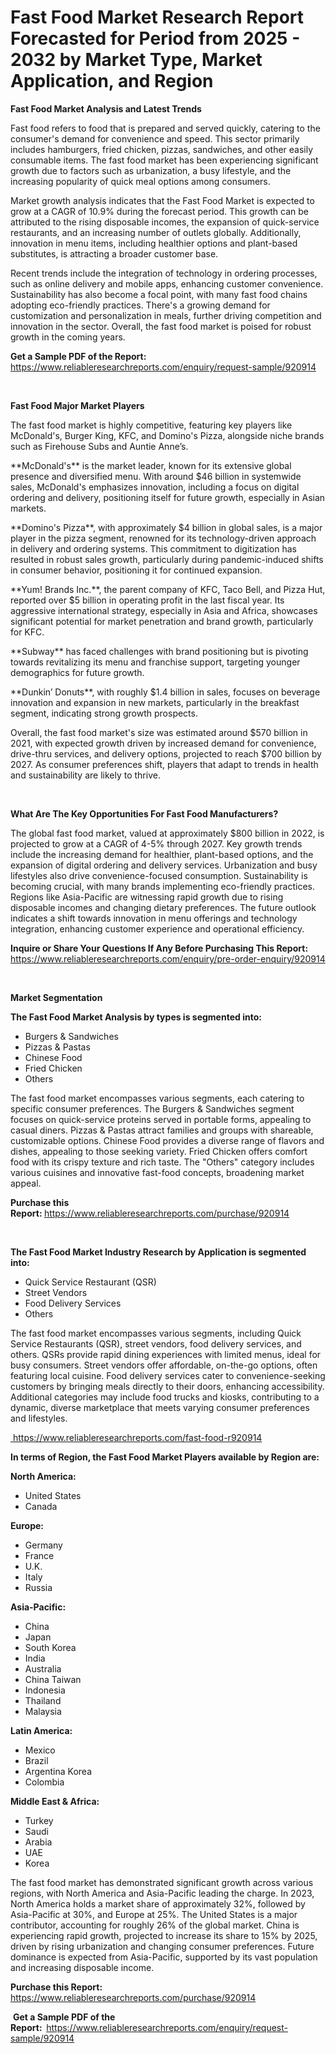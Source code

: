 <p><h1>Fast Food Market Research Report Forecasted for Period from 2025 -  2032 by Market Type, Market Application, and Region</h1></p><p><strong>Fast Food Market Analysis and Latest Trends</strong></p>
<p><p>Fast food refers to food that is prepared and served quickly, catering to the consumer's demand for convenience and speed. This sector primarily includes hamburgers, fried chicken, pizzas, sandwiches, and other easily consumable items. The fast food market has been experiencing significant growth due to factors such as urbanization, a busy lifestyle, and the increasing popularity of quick meal options among consumers.</p><p>Market growth analysis indicates that the Fast Food Market is expected to grow at a CAGR of 10.9% during the forecast period. This growth can be attributed to the rising disposable incomes, the expansion of quick-service restaurants, and an increasing number of outlets globally. Additionally, innovation in menu items, including healthier options and plant-based substitutes, is attracting a broader customer base.</p><p>Recent trends include the integration of technology in ordering processes, such as online delivery and mobile apps, enhancing customer convenience. Sustainability has also become a focal point, with many fast food chains adopting eco-friendly practices. There's a growing demand for customization and personalization in meals, further driving competition and innovation in the sector. Overall, the fast food market is poised for robust growth in the coming years.</p></p>
<p><strong>Get a Sample PDF of the Report:&nbsp;</strong> <a href="https://www.reliableresearchreports.com/enquiry/request-sample/920914?utm_campaign=3345&utm_medium=2&utm_source=Github&utm_content=ia&utm_term=18042025&utm_id=fast-food">https://www.reliableresearchreports.com/enquiry/request-sample/920914</a></p>
<p>&nbsp;</p>
<p><strong>Fast Food Major Market Players</strong></p>
<p><p>The fast food market is highly competitive, featuring key players like McDonald's, Burger King, KFC, and Domino's Pizza, alongside niche brands such as Firehouse Subs and Auntie Anne’s. </p><p>**McDonald's** is the market leader, known for its extensive global presence and diversified menu. With around $46 billion in systemwide sales, McDonald's emphasizes innovation, including a focus on digital ordering and delivery, positioning itself for future growth, especially in Asian markets.</p><p>**Domino's Pizza**, with approximately $4 billion in global sales, is a major player in the pizza segment, renowned for its technology-driven approach in delivery and ordering systems. This commitment to digitization has resulted in robust sales growth, particularly during pandemic-induced shifts in consumer behavior, positioning it for continued expansion.</p><p>**Yum! Brands Inc.**, the parent company of KFC, Taco Bell, and Pizza Hut, reported over $5 billion in operating profit in the last fiscal year. Its aggressive international strategy, especially in Asia and Africa, showcases significant potential for market penetration and brand growth, particularly for KFC.</p><p>**Subway** has faced challenges with brand positioning but is pivoting towards revitalizing its menu and franchise support, targeting younger demographics for future growth. </p><p>**Dunkin’ Donuts**, with roughly $1.4 billion in sales, focuses on beverage innovation and expansion in new markets, particularly in the breakfast segment, indicating strong growth prospects.</p><p>Overall, the fast food market's size was estimated around $570 billion in 2021, with expected growth driven by increased demand for convenience, drive-thru services, and delivery options, projected to reach $700 billion by 2027. As consumer preferences shift, players that adapt to trends in health and sustainability are likely to thrive.</p></p>
<p>&nbsp;</p>
<p><strong>What Are The Key Opportunities For Fast Food Manufacturers?</strong></p>
<p><p>The global fast food market, valued at approximately $800 billion in 2022, is projected to grow at a CAGR of 4-5% through 2027. Key growth trends include the increasing demand for healthier, plant-based options, and the expansion of digital ordering and delivery services. Urbanization and busy lifestyles also drive convenience-focused consumption. Sustainability is becoming crucial, with many brands implementing eco-friendly practices. Regions like Asia-Pacific are witnessing rapid growth due to rising disposable incomes and changing dietary preferences. The future outlook indicates a shift towards innovation in menu offerings and technology integration, enhancing customer experience and operational efficiency.</p></p>
<p><strong>Inquire or Share Your Questions If Any Before Purchasing This Report:</strong> <a href="https://www.reliableresearchreports.com/enquiry/pre-order-enquiry/920914?utm_campaign=3345&utm_medium=2&utm_source=Github&utm_content=ia&utm_term=18042025&utm_id=fast-food">https://www.reliableresearchreports.com/enquiry/pre-order-enquiry/920914</a></p>
<p>&nbsp;</p>
<p><strong>Market Segmentation</strong></p>
<p><strong>The Fast Food Market Analysis by types is segmented into:</strong></p>
<p><ul><li>Burgers & Sandwiches</li><li>Pizzas & Pastas</li><li>Chinese Food</li><li>Fried Chicken</li><li>Others</li></ul></p>
<p><p>The fast food market encompasses various segments, each catering to specific consumer preferences. The Burgers & Sandwiches segment focuses on quick-service proteins served in portable forms, appealing to casual diners. Pizzas & Pastas attract families and groups with shareable, customizable options. Chinese Food provides a diverse range of flavors and dishes, appealing to those seeking variety. Fried Chicken offers comfort food with its crispy texture and rich taste. The "Others" category includes various cuisines and innovative fast-food concepts, broadening market appeal.</p></p>
<p><strong>Purchase this Report:&nbsp;</strong><a href="https://www.reliableresearchreports.com/purchase/920914?utm_campaign=3345&utm_medium=2&utm_source=Github&utm_content=ia&utm_term=18042025&utm_id=fast-food">https://www.reliableresearchreports.com/purchase/920914</a></p>
<p>&nbsp;</p>
<p><strong>The Fast Food Market Industry Research by Application is segmented into:</strong></p>
<p><ul><li>Quick Service Restaurant (QSR)</li><li>Street Vendors</li><li>Food Delivery Services</li><li>Others</li></ul></p>
<p><p>The fast food market encompasses various segments, including Quick Service Restaurants (QSR), street vendors, food delivery services, and others. QSRs provide rapid dining experiences with limited menus, ideal for busy consumers. Street vendors offer affordable, on-the-go options, often featuring local cuisine. Food delivery services cater to convenience-seeking customers by bringing meals directly to their doors, enhancing accessibility. Additional categories may include food trucks and kiosks, contributing to a dynamic, diverse marketplace that meets varying consumer preferences and lifestyles.</p></p>
<p><a href="https://www.reliableresearchreports.com/fast-food-r920914?utm_campaign=3345&utm_medium=2&utm_source=Github&utm_content=ia&utm_term=18042025&utm_id=fast-food">&nbsp;https://www.reliableresearchreports.com/fast-food-r920914</a></p>
<p><strong>In terms of Region, the Fast Food Market Players available by Region are:</strong></p>
<p>
    <p> <strong> North America: </strong>
        <ul>
            <li>United States</li>
            <li>Canada</li>
        </ul>
        </p> 
    <p> <strong> Europe: </strong>
        <ul>
            <li>Germany</li>
            <li>France</li>
            <li>U.K.</li>
            <li>Italy</li>
            <li>Russia</li>
        </ul>
        </p> 
    <p> <strong> Asia-Pacific: </strong>
        <ul>
            <li>China</li>
            <li>Japan</li>
            <li>South Korea</li>
            <li>India</li>
            <li>Australia</li>
            <li>China Taiwan</li>
            <li>Indonesia</li>
            <li>Thailand</li>
            <li>Malaysia</li>
        </ul>
        </p> 
    <p> <strong> Latin America: </strong>
        <ul>
            <li>Mexico</li>
            <li>Brazil</li>
            <li>Argentina Korea</li>
            <li>Colombia</li>
        </ul>
        </p> 
    <p> <strong> Middle East & Africa: </strong>
        <ul>
            <li>Turkey</li>
            <li>Saudi</li>
            <li>Arabia</li>
            <li>UAE</li>
            <li>Korea</li>
        </ul>
    </p>
    </p>
<p><p>The fast food market has demonstrated significant growth across various regions, with North America and Asia-Pacific leading the charge. In 2023, North America holds a market share of approximately 32%, followed by Asia-Pacific at 30%, and Europe at 25%. The United States is a major contributor, accounting for roughly 26% of the global market. China is experiencing rapid growth, projected to increase its share to 15% by 2025, driven by rising urbanization and changing consumer preferences. Future dominance is expected from Asia-Pacific, supported by its vast population and increasing disposable income.</p></p>
<p><strong>Purchase this Report: </strong><a href="https://www.reliableresearchreports.com/purchase/920914?utm_campaign=3345&utm_medium=2&utm_source=Github&utm_content=ia&utm_term=18042025&utm_id=fast-food">https://www.reliableresearchreports.com/purchase/920914</a></p>
<p>&nbsp;<strong>Get a Sample PDF of the Report:&nbsp;&nbsp;</strong><a href="https://www.reliableresearchreports.com/enquiry/request-sample/920914?utm_campaign=3345&utm_medium=2&utm_source=Github&utm_content=ia&utm_term=18042025&utm_id=fast-food">https://www.reliableresearchreports.com/enquiry/request-sample/920914</a></p>
<p><strong></strong></p>
<p><p></p><p></p><p></p></p>